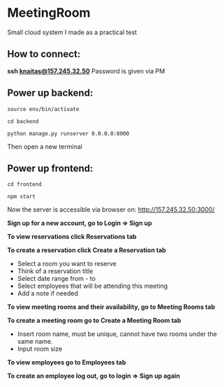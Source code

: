 # MeetingRoom

Small cloud system I made as a practical test

## How to connect:

**ssh knaitas@157.245.32.50**
Password is given via PM

## Power up backend:

```
source env/bin/activate

cd backend

python manage.py runserver 0.0.0.0:8000
```

Then open a new terminal

## Power up frontend:

``` 
cd frontend

npm start
```

Now the server is accessible via browser on: http://157.245.32.50:3000/

**Sign up for a new account, go to Login => Sign up**

**To view reservations click Reservations tab**

**To create a reservation click Create a Reservation tab**
  - Select a room you want to reserve
  - Think of a reservation title
  - Select date range from - to
  - Select employees that will be attending this meeting
  - Add a note if needed
  
**To view meeting rooms and their availability, go to Meeting Rooms tab**

**To create a meeting room go to Create a Meeting Room tab**
  - Insert room name, must be unique, cannot have two rooms under the same name.
  - Input room size
  
 **To view employees go to Employees tab**
 
 **To create an employee log out, go to login => Sign up again**

